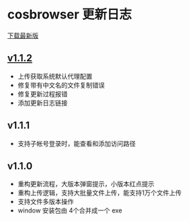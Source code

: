 # cosbrowser 更新日志

[下载最新版](https://cos5.cloud.tencent.com/cosbrowser/win/cosbrowser-setup-latest.exe)

## [v1.1.2](https://cos5.cloud.tencent.com/cosbrowser/win/cosbrowser-setup-latest.exe)

* 上传获取系统默认代理配置
* 修复带有中文名的文件复制错误
* 修复更新过程报错
* 添加更新日志链接

## v1.1.1</h3>
* 支持子帐号登录时，能查看和添加访问路径

## v1.1.0</h3>
* 重构更新流程，大版本弹窗提示，小版本红点提示</li>
* 重构上传逻辑，支持大批量文件上传，能支持1万个文件上传</li>
* 支持文件多版本操作</li>
* window 安装包由 4个合并成一个 exe
